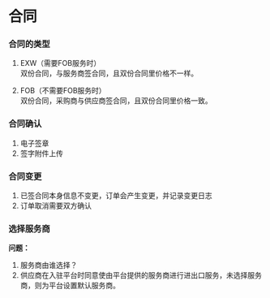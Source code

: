 # 合同

### 合同的类型

1. EXW（需要FOB服务时）  
   双份合同，与服务商签合同，且双份合同里价格不一样。

2. FOB（不需要FOB服务时）  
   双份合同，采购商与供应商签合同，且双份合同里价格一致。

### 合同确认

1. 电子签章
2. 签字附件上传

### 合同变更

1. 已签合同本身信息不变更，订单会产生变更，并记录变更日志
2. 订单取消需要双方确认

### 选择服务商

**问题：**

1. 服务商由谁选择？
2. 供应商在入驻平台时同意使由平台提供的服务商进行进出口服务，未选择服务商，则为平台设置默认服务商。




